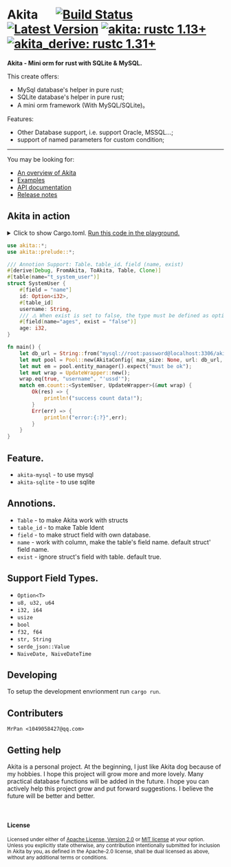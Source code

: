 # Akita &emsp; [![Build Status]][actions] [![Latest Version]][crates.io] [![akita: rustc 1.13+]][Rust 1.13] [![akita_derive: rustc 1.31+]][Rust 1.31]

[Build Status]: https://img.shields.io/docsrs/akita/0.2.11?style=plastic
[actions]: https://github.com/wslongchen/akita/actions?query=branch%3Amaster
[Latest Version]: https://img.shields.io/crates/v/akita?style=plastic
[crates.io]: https://crates.io/crates/akita
[akita: rustc 1.13+]: https://img.shields.io/badge/akita-rustc__1.31%2B-lightgrey
[akita_derive: rustc 1.31+]: https://img.shields.io/badge/akita__derive-rustc__1.31%2B-lightgrey
[Rust 1.13]: https://blog.rust-lang.org/2016/11/10/Rust-1.13.html
[Rust 1.31]: https://blog.rust-lang.org/2018/12/06/Rust-1.31-and-rust-2018.html

**Akita - Mini orm for rust with SQLite & MySQL.**

This create offers:
* MySql database's helper in pure rust;
* SQLite database's helper in pure rust;
* A mini orm framework (With MySQL/SQLite)。

Features:

* Other Database support, i.e. support Oracle, MSSQL...;
* support of named parameters for custom condition;
---

You may be looking for:

- [An overview of Akita](https://crates.io/crates/akita)
- [Examples](https://github.com/wslongchen/akita/blob/0.2.0/example/simple.rs)
- [API documentation](https://docs.rs/akita/0.1.6/akita/)
- [Release notes](https://github.com/wslongchen/akita/releases)

## Akita in action

<details>
<summary>
Click to show Cargo.toml.
<a href="https://play.rust-lang.org/?version=nightly&mode=debug&edition=2018&gist=bc95328e2b8691b4396222b080fdb1c3" target="_blank">Run this code in the playground.</a>
</summary>

```toml
[dependencies]

# The core APIs, including the Table traits. Always
# required when using Akita. using #[derive(Table)] 
# to make Akita work with structs defined in your crate.
akita = { version = "0.2.0"] }

```

</details>
<p></p>

```rust
use akita::*;
use akita::prelude::*;

/// Annotion Support: Table、table_id、field (name, exist)
#[derive(Debug, FromAkita, ToAkita, Table, Clone)]
#[table(name="t_system_user")]
struct SystemUser {
    #[field = "name"]
    id: Option<i32>,
    #[table_id]
    username: String,
    /// ⚠️ When exist is set to false, the type must be defined as option
    #[field(name="ages", exist = "false")]
    age: i32,
}

fn main() {
    let db_url = String::from("mysql://root:password@localhost:3306/akita");
    let mut pool = Pool::new(AkitaConfig{ max_size: None, url: db_url, log_level: None }).unwrap();
    let mut em = pool.entity_manager().expect("must be ok");
    let mut wrap = UpdateWrapper::new();
    wrap.eq(true, "username", "'ussd'");
    match em.count::<SystemUser, UpdateWrapper>(&mut wrap) {
        Ok(res) => {
            println!("success count data!");
        }
        Err(err) => {
            println!("error:{:?}",err);
        }
    }
}
```


## Feature.

* ```akita-mysql``` - to use mysql
* ```akita-sqlite``` - to use sqlite

## Annotions.

* ```Table``` - to make Akita work with structs
* ```table_id``` - to make Table Ident
* ```field``` - to make struct field with own database.
* ```name``` - work with column, make the table's field name. default struct' field name.
* ```exist``` - ignore struct's field with table. default true.

## Support Field Types.
 
* ```Option<T>```
* ```u8, u32, u64```
* ```i32, i64```
* ```usize```
* ```bool```
* ```f32, f64```
* ```str, String```
* ```serde_json::Value```
* ```NaiveDate, NaiveDateTime```
 
## Developing

To setup the development envrionment run `cargo run`.

## Contributers

	MrPan <1049058427@qq.com>

## Getting help

Akita is a personal project. At the beginning, I just like Akita dog because of my hobbies.
I hope this project will grow more and more lovely. Many practical database functions will 
be added in the future. I hope you can actively help this project grow and put forward suggestions.
I believe the future will be better and better.

[#general]: https://discord.com/channels/273534239310479360/274215136414400513
[#beginners]: https://discord.com/channels/273534239310479360/273541522815713281
[#rust-usage]: https://discord.com/channels/442252698964721669/443150878111694848
[zulip]: https://rust-lang.zulipchat.com/#narrow/stream/122651-general
[stackoverflow]: https://stackoverflow.com/questions/tagged/rust
[/r/rust]: https://www.reddit.com/r/rust
[discourse]: https://users.rust-lang.org

<br>

#### License

<sup>
Licensed under either of <a href="LICENSE-APACHE">Apache License, Version
2.0</a> or <a href="LICENSE-MIT">MIT license</a> at your option.
</sup>

<br>

<sub>
Unless you explicitly state otherwise, any contribution intentionally submitted
for inclusion in Akita by you, as defined in the Apache-2.0 license, shall be
dual licensed as above, without any additional terms or conditions.
</sub>
